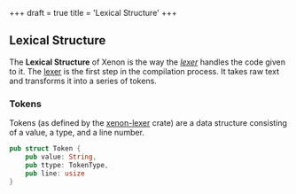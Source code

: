 +++
draft = true
title = 'Lexical Structure'
+++

## Lexical Structure

The **Lexical Structure** of Xenon is the way the [*lexer*](https://crates.io/crates/xenon-lexer) handles the code given to it. The [lexer](https://crates.io/crates/xenon-lexer) is the first step in the compilation process. It takes raw text and transforms it into a series of tokens.

### Tokens

Tokens (as defined by the [xenon-lexer](https://crates.io/crates/xenon-lexer) crate) are a data structure consisting of a value, a type, and a line number.

```rust
pub struct Token {
    pub value: String,
    pub ttype: TokenType,
    pub line: usize
}
```